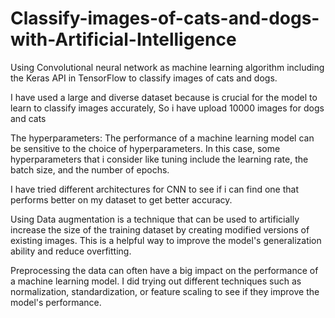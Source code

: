 # Classify-images-of-cats-and-dogs-with-Artificial-Intelligence
Using Convolutional neural network as machine learning algorithm including the Keras API in TensorFlow to classify images of cats and dogs. 


 I have used a large and diverse dataset because is crucial for the model to learn to classify images accurately, So i have upload 10000 images for dogs and cats  

 The hyperparameters: The performance of a machine learning model can be sensitive to the choice of hyperparameters.
 In this case, some hyperparameters that i consider like tuning include the learning rate, the batch size, and the number of epochs.

I have tried different architectures for CNN to see if i can find one that performs better on my dataset to get better accuracy.

Using Data augmentation is a technique that can be used to artificially increase the size of the training dataset by creating modified versions of existing images. 
This is a helpful way to improve the model's generalization ability and reduce overfitting.

Preprocessing the data can often have a big impact on the performance of a machine learning model.
I did trying out different techniques such as normalization, standardization, or feature scaling to see if they improve the model's performance.
